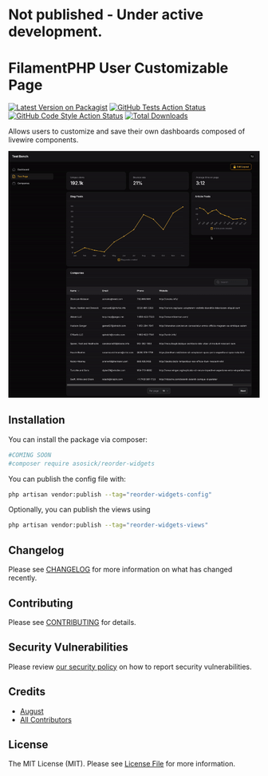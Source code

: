 # Not published - Under active development.

# FilamentPHP User Customizable Page

[![Latest Version on Packagist](https://img.shields.io/packagist/v/asosick/reorder-widgets.svg?style=flat-square)](https://packagist.org/packages/asosick/reorder-widgets)
[![GitHub Tests Action Status](https://img.shields.io/github/actions/workflow/status/asosick/reorder-widgets/run-tests.yml?branch=main&label=tests&style=flat-square)](https://github.com/asosick/reorder-widgets/actions?query=workflow%3Arun-tests+branch%3Amain)
[![GitHub Code Style Action Status](https://img.shields.io/github/actions/workflow/status/asosick/reorder-widgets/fix-php-code-styling.yml?branch=main&label=code%20style&style=flat-square)](https://github.com/asosick/reorder-widgets/actions?query=workflow%3A"Fix+PHP+code+styling"+branch%3Amain)
[![Total Downloads](https://img.shields.io/packagist/dt/asosick/reorder-widgets.svg?style=flat-square)](https://packagist.org/packages/asosick/reorder-widgets)


Allows users to customize and save their own dashboards composed of livewire components.

![demo.gif](demo.gif)
## Installation

You can install the package via composer:

```bash
#COMING SOON
#composer require asosick/reorder-widgets
```

You can publish the config file with:

```bash
php artisan vendor:publish --tag="reorder-widgets-config"
```

Optionally, you can publish the views using

```bash
php artisan vendor:publish --tag="reorder-widgets-views"
```

[//]: # (This is the contents of the published config file:)

[//]: # ()
[//]: # (```php)

[//]: # (return [)

[//]: # (];)

[//]: # (```)
[//]: # ()
[//]: # (## Usage)

[//]: # ()
[//]: # (```php)

[//]: # ($reorderWidgets = new Asosick\ReorderWidgets&#40;&#41;;)

[//]: # (echo $reorderWidgets->echoPhrase&#40;'Hello, Asosick!'&#41;;)

[//]: # (```)

[//]: # ()
[//]: # (## Testing)

[//]: # ()
[//]: # (```bash)

[//]: # (composer test)

[//]: # (```)

## Changelog

Please see [CHANGELOG](CHANGELOG.md) for more information on what has changed recently.

## Contributing

Please see [CONTRIBUTING](.github/CONTRIBUTING.md) for details.

## Security Vulnerabilities

Please review [our security policy](../../security/policy) on how to report security vulnerabilities.

## Credits

- [August](https://github.com/asosick)
- [All Contributors](../../contributors)

## License

The MIT License (MIT). Please see [License File](LICENSE.md) for more information.
